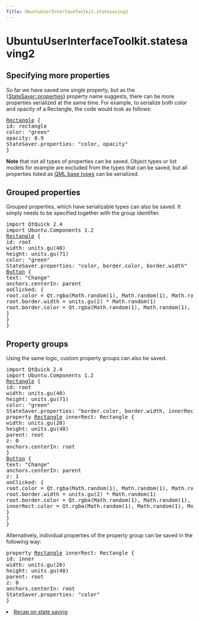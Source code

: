 ```yaml
---
Title: UbuntuUserInterfaceToolkit.statesaving2
---
```


# UbuntuUserInterfaceToolkit.statesaving2

<span class="subtitle"></span>
<!-- $$$statesaving2.html-description -->
<h2 id="specifying-more-properties">Specifying more properties</h2>
<p>So far we have saved one single property, but as the {<a href="Ubuntu.Components.StateSaver.md#properties-prop">StateSaver::properties</a>} property name suggests, there can be more properties serialized at the same time. For example, to serialize both color and opacity of a Rectangle, the code would look as follows:</p>
<pre class="qml"><span class="type"><a href="QtQuick.Rectangle.md">Rectangle</a></span> {
<span class="name">id</span>: <span class="name">rectangle</span>
<span class="name">color</span>: <span class="string">&quot;green&quot;</span>
<span class="name">opacity</span>: <span class="number">0.9</span>
<span class="name">StateSaver</span>.properties: <span class="string">&quot;color, opacity&quot;</span>
}</pre>
<p><b>Note</b> that not all types of properties can be saved. Object types or list models for example are excluded from the types that can be saved, but all properties listed as <a href="..//QtQml.qtqml-typesystem-basictypes.md">QML base types</a> can be serialized.</p>
<h2 id="grouped-properties">Grouped properties</h2>
<p>Grouped properties, which have serializable types can also be saved. It simply needs to be specified together with the group identifier.</p>
<pre class="qml">import QtQuick 2.4
import Ubuntu.Components 1.2
<span class="type"><a href="QtQuick.Rectangle.md">Rectangle</a></span> {
<span class="name">id</span>: <span class="name">root</span>
<span class="name">width</span>: <span class="name">units</span>.<span class="name">gu</span>(<span class="number">40</span>)
<span class="name">height</span>: <span class="name">units</span>.<span class="name">gu</span>(<span class="number">71</span>)
<span class="name">color</span>: <span class="string">&quot;green&quot;</span>
<span class="name">StateSaver</span>.properties: <span class="string">&quot;color, border.color, border.width&quot;</span>
<span class="type"><a href="Ubuntu.Components.Button.md">Button</a></span> {
<span class="name">text</span>: <span class="string">&quot;Change&quot;</span>
<span class="name">anchors</span>.centerIn: <span class="name">parent</span>
<span class="name">onClicked</span>: {
<span class="name">root</span>.<span class="name">color</span> <span class="operator">=</span> <span class="name">Qt</span>.<span class="name">rgba</span>(<span class="name">Math</span>.<span class="name">random</span>(<span class="number">1</span>), <span class="name">Math</span>.<span class="name">random</span>(<span class="number">1</span>), <span class="name">Math</span>.<span class="name">random</span>(<span class="number">1</span>), <span class="number">1</span>);
<span class="name">root</span>.<span class="name">border</span>.<span class="name">width</span> <span class="operator">=</span> <span class="name">units</span>.<span class="name">gu</span>(<span class="number">2</span>) <span class="operator">*</span> <span class="name">Math</span>.<span class="name">random</span>(<span class="number">1</span>)
<span class="name">root</span>.<span class="name">border</span>.<span class="name">color</span> <span class="operator">=</span> <span class="name">Qt</span>.<span class="name">rgba</span>(<span class="name">Math</span>.<span class="name">random</span>(<span class="number">1</span>), <span class="name">Math</span>.<span class="name">random</span>(<span class="number">1</span>), <span class="name">Math</span>.<span class="name">random</span>(<span class="number">1</span>), <span class="number">1</span>);
}
}
}</pre>
<h2 id="property-groups">Property groups</h2>
<p>Using the same logic, custom property groups can also be saved.</p>
<pre class="qml">import QtQuick 2.4
import Ubuntu.Components 1.2
<span class="type"><a href="QtQuick.Rectangle.md">Rectangle</a></span> {
<span class="name">id</span>: <span class="name">root</span>
<span class="name">width</span>: <span class="name">units</span>.<span class="name">gu</span>(<span class="number">40</span>)
<span class="name">height</span>: <span class="name">units</span>.<span class="name">gu</span>(<span class="number">71</span>)
<span class="name">color</span>: <span class="string">&quot;green&quot;</span>
<span class="name">StateSaver</span>.properties: <span class="string">&quot;border.color, border.width, innerRect.color&quot;</span>
property <span class="type"><a href="QtQuick.Rectangle.md">Rectangle</a></span> <span class="name">innerRect</span>: <span class="name">Rectangle</span> {
<span class="name">width</span>: <span class="name">units</span>.<span class="name">gu</span>(<span class="number">20</span>)
<span class="name">height</span>: <span class="name">units</span>.<span class="name">gu</span>(<span class="number">40</span>)
<span class="name">parent</span>: <span class="name">root</span>
<span class="name">z</span>: <span class="number">0</span>
<span class="name">anchors</span>.centerIn: <span class="name">root</span>
}
<span class="type"><a href="Ubuntu.Components.Button.md">Button</a></span> {
<span class="name">text</span>: <span class="string">&quot;Change&quot;</span>
<span class="name">anchors</span>.centerIn: <span class="name">parent</span>
<span class="name">z</span>: <span class="number">1</span>
<span class="name">onClicked</span>: {
<span class="name">root</span>.<span class="name">color</span> <span class="operator">=</span> <span class="name">Qt</span>.<span class="name">rgba</span>(<span class="name">Math</span>.<span class="name">random</span>(<span class="number">1</span>), <span class="name">Math</span>.<span class="name">random</span>(<span class="number">1</span>), <span class="name">Math</span>.<span class="name">random</span>(<span class="number">1</span>), <span class="number">1</span>);
<span class="name">root</span>.<span class="name">border</span>.<span class="name">width</span> <span class="operator">=</span> <span class="name">units</span>.<span class="name">gu</span>(<span class="number">2</span>) <span class="operator">*</span> <span class="name">Math</span>.<span class="name">random</span>(<span class="number">1</span>)
<span class="name">root</span>.<span class="name">border</span>.<span class="name">color</span> <span class="operator">=</span> <span class="name">Qt</span>.<span class="name">rgba</span>(<span class="name">Math</span>.<span class="name">random</span>(<span class="number">1</span>), <span class="name">Math</span>.<span class="name">random</span>(<span class="number">1</span>), <span class="name">Math</span>.<span class="name">random</span>(<span class="number">1</span>), <span class="number">1</span>);
<span class="name">innerRect</span>.<span class="name">color</span> <span class="operator">=</span> <span class="name">Qt</span>.<span class="name">rgba</span>(<span class="name">Math</span>.<span class="name">random</span>(<span class="number">1</span>), <span class="name">Math</span>.<span class="name">random</span>(<span class="number">1</span>), <span class="name">Math</span>.<span class="name">random</span>(<span class="number">1</span>), <span class="number">1</span>);
}
}
}</pre>
<p>Alternatively, individual properties of the property group can be saved in the following way:</p>
<pre class="qml">property <span class="type"><a href="QtQuick.Rectangle.md">Rectangle</a></span> <span class="name">innerRect</span>: <span class="name">Rectangle</span> {
<span class="name">id</span>: <span class="name">inner</span>
<span class="name">width</span>: <span class="name">units</span>.<span class="name">gu</span>(<span class="number">20</span>)
<span class="name">height</span>: <span class="name">units</span>.<span class="name">gu</span>(<span class="number">40</span>)
<span class="name">parent</span>: <span class="name">root</span>
<span class="name">z</span>: <span class="number">0</span>
<span class="name">anchors</span>.centerIn: <span class="name">root</span>
<span class="name">StateSaver</span>.properties: <span class="string">&quot;color&quot;</span>
}</pre>
<!-- @@@statesaving2.html -->
<p class="naviNextPrevious footerNavi">
<li><a class="nextPage" href="UbuntuUserInterfaceToolkit.statesaving3.md">Recap on state saving</a></li>
</p>

